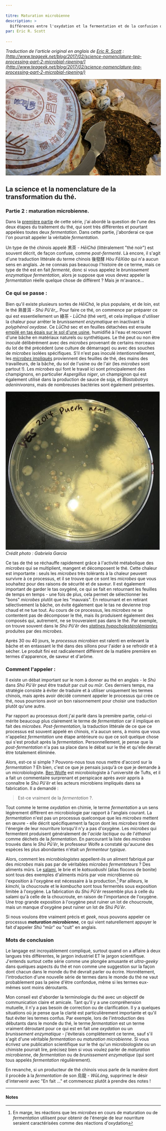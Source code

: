 ```yaml
---

titre: Maturation microbienne
description: >
  Différences entre l'oxydation et la fermentation et de la confusion qui entoure ces deux termes dans le monde du thé
par: Eric R. Scott

---
```


_Traduction de l'article original en anglais de [Eric R. Scott](http://www.ericrscott.com) :
[http://www.teageek.net/blog/2017/02/science-nomenclature-tea-processing-part-2-microbial-ripening/](http://www.teageek.net/blog/2017/02/science-nomenclature-tea-processing-part-2-microbial-ripening/)_

![Feuilles de thé](/assets/media/maturation-microbienne-2_galette.jpg)

## La science et la nomenclature de la transformation du thé. 

### Partie 2 : maturation microbienne.

Dans la [première partie](/ressources/brunissement-enzymatique-eric-scott) de cette série, j'ai abordé la question de l'une des deux étapes du traitement du thé, qui sont très différentes et pourtant appelées toutes deux _fermentation_. Dans cette partie, j'aborderai ce que l'on pourrait appeler la véritable _fermentation_.

Un type de thé chinois appelé 黑茶 - _HēiChá_ (littéralement "thé noir") est souvent décrit, de façon confuse, comme _post-fermenté_. Là encore, il s'agit d'une traduction littérale du terme chinois 後發酵 _Hòu FāXiào_ qui n'a aucun sens en anglais. Je ne connais pas beaucoup l'histoire de ce terme, mais ce type de thé est en fait _fermenté_, donc si vous appelez le _brunissement enzymatique_ _fermentation_, alors je suppose que vous devez appeler la _fermentation_ réelle quelque chose de différent ? Mais je m'avance...

### Ce qui se passe :

Bien qu'il existe plusieurs sortes de _HēiChá_, le plus populaire, et de loin, est le thé 熟普洱 - _Shú Pǔ'ěr__. Pour faire ce thé, on commence par préparer ce qui est essentiellement un 綠茶 - _LǜChá_ (thé vert), et cela implique d'utiliser la chaleur pour arrêter le _brunissement enzymatique_ en inactivant la _polyphénol oxydase_. Ce _LǜChá_ sec et en feuilles détachées est ensuite [empilé en tas épais sur le sol d'une usine](https://teajourney.pub/pile-fermentation-catalyst-create-shou-puer/), humidifié à l'eau et recouvert d'une bâche en matériaux naturels ou synthétiques. Le thé peut ou non être inoculé délibérément avec des _microbes_ provenant de certains morceaux du lot de thé précédent (une culture de démarrage) ou avec des souches de _microbes_ isolées spécifiques. S'il n'est pas inoculé intentionnellement, les [_microbes_ impliqués](https://journals.plos.org/plosone/article?id=10.1371/journal.pone.0157847) proviennent des feuilles de thé, des mains des travailleurs, de la bâche, du sol de l'usine ou de l'air (les _microbes_ sont partout !). Les _microbes_ qui font le travail ici sont principalement des champignons, en particulier _Aspergillus niger_, un champignon qui est également utilisé dans la production de sauce de soja, et _Blastobotrys adeninivorans_, mais de nombreuses bactéries sont également présentes.

![Microbes de la culture du thé puer](/assets/media/maturation-microbienne-2_microbes.jpg)
_Crédit photo : Gabriela Garcia_

Ce tas de thé se réchauffe rapidement grâce à l'activité métabolique des _microbes_ qui se multiplient, mangent et décomposent le thé. Cette chaleur est importante : seuls les _microbes_ très tolérants à la chaleur peuvent survivre à ce processus, et il se trouve que ce sont les _microbes_ que vous souhaitez pour des raisons de sécurité et de saveur. Il est également important de garder le tas oxygéné, ce qui se fait en retournant les feuilles de temps en temps - une fois de plus, cela permet de sélectionner les "bons" _microbes_ plutôt que les "mauvais". En retournant et en retirant sélectivement la bâche, on évite également que le tas ne devienne trop chaud et ne tue tout.  Au cours de ce processus, les _microbes_ ne se contentent pas de décomposer le thé, mais ils produisent également des composés qui, autrement, ne se trouveraient pas dans le thé. Par exemple, on trouve souvent dans le _Shú Pǔ'ěr_ des [_statines hypocholestérolémiantes_](https://pubs.acs.org/doi/abs/10.1021/jf071629p]) produites par des _microbes_.

Après 30 ou 40 jours, le _processus microbien_ est ralenti en enlevant la bâche et en entassant le thé dans des sillons pour l'aider à se refroidir et à sécher. Le produit fini est radicalement différent de la matière première en termes d'apparence, de saveur et d'arôme.

### Comment l'appeler :

Il existe un débat important sur le nom à donner au thé en anglais - le _Shú_ dans _Shú Pǔ'ěr_ peut être traduit par _cuit_ ou _mûr_.  Ces derniers temps, ma stratégie consiste à éviter de traduire et à utiliser uniquement les termes chinois, mais après avoir décidé comment appeler le processus qui crée ce thé, nous pourrions avoir un bon raisonnement pour choisir une traduction plutôt qu'une autre.

Par rapport au processus dont j'ai parlé dans la première partie, celui-ci mérite beaucoup plus clairement le terme de _fermentation_ car il implique en fait des _microbes_. _Post-fermentation_, la traduction littérale de ce que ce processus est souvent appelé en chinois, n'a aucun sens, à moins que vous n'appeliez _fermentation_ une étape antérieure ou que ce soit quelque chose qui s'est produit après la _fermentation_. Personnellement, je pense que la _post-fermentation_ n'a pas sa place dans le débat sur le thé et qu'elle devrait être totalement éliminée.  

Alors, est-ce si simple ? Pouvons-nous tous nous mettre d'accord sur la _fermentation_ ? Eh bien, c'est ce que je pensais jusqu'à ce que je demande à un microbiologiste. [Ben Wolfe](https://sites.tufts.edu/wolfelab/) est microbiologiste à l'université de Tufts, et il a fait un commentaire surprenant et perspicace après avoir appris à connaître le _Shú Pǔ'ěr_ et les acteurs microbiens impliqués dans sa fabrication.  Il a demandé :

> Est-ce vraiment de la _fermentation_ ?.

Tout comme le terme _oxydation_ en chimie, le terme _fermentation_ a un sens légèrement différent en microbiologie par rapport à l'anglais courant. La _fermentation_ n'est pas un processus quelconque que les _microbes_ mettent en œuvre - elle décrit spécifiquement la façon dont les _microbes_ tirent de l'énergie de leur nourriture lorsqu'il n'y a pas d'oxygène. Les _microbes_ qui fermentent produisent généralement de l'_acide lactique_ ou de l'_éthanol_ comme déchets de la _fermentation_. En parcourant la liste des _microbes_ trouvés dans le _Shú Pǔ'ěr_, le professeur Wolfe a constaté qu'aucune des espèces les plus abondantes n'était un _fermenteur typique_.

Alors, comment les _microbiologistes_ appellent-ils un aliment fabriqué par des _microbes_ mais pas par de véritables _microbes fermentateurs_ ? Des aliments mûrs. Le [salami](http://microbialfoods.org/visual-guide-salami-microbiology/), le brie et le _katsuobushi_ (alias flocons de bonite) sont tous des exemples d'aliments mûris par voie microbienne où l'exposition à l'oxygène est nécessaire à la production.[^1] Par ailleurs, le _kimchi_, la choucroute et le _kombucha_ sont tous fermentés sous exposition limitée à l'oxygène. La fabrication du _Shú Pǔ'ěr_ ressemble plus à celle du salami qu'à celle de la choucroute, en raison de l'importance de l'oxygène. Une trop grande exposition à l'oxygène peut ruiner un lot de choucroute, mais un manque d'oxygène peut ruiner un lot de _Shú Pǔ'ěr_.

Si nous voulons être vraiment précis et _geek_, nous pouvons appeler ce processus **_maturation microbienne_**, ce qui vient naturellement appuyer le fait d'appeler _Shú_ "mûr" ou "cuit" en anglais.

### Mots de conclusion

Le langage est incroyablement compliqué, surtout quand on a affaire à deux langues très différentes, le jargon industriel ET le jargon scientifique. J'entends surtout cette série comme une plongée amusante et _ultra-geeky_ dans quelques aspects du thé et non comme une suggestion sur la façon dont chacun dans le monde du thé devrait parler ou écrire. Honnêtement, l'introduction d'une nouvelle série de termes dans le monde du thé ne vaut probablement pas la peine d'être confondue, même si les termes eux-mêmes sont moins déroutants.

Mon conseil est d'aborder la terminologie du thé avec un objectif de communication claire et amicale. Tant qu'il y a une compréhension mutuelle, il n'y a pas besoin de correction ou de clarification. Il y a quelques situations où je pense que la clarté est particulièrement importante et qu'il faut éviter les termes confus. Par exemple, lors de l'introduction des débutants dans le monde du thé, le terme _fermentation_ est un terme vraiment déroutant pour ce qui est en fait une _oxydation_ ou un _brunissement enzymatique_ - j'éviterais complètement ce terme, sauf s'il s'agit d'une véritable _fermentation_ ou _maturation microbienne_. Si vous écrivez une publication scientifique sur le thé qu'un microbiologiste ou un chimiste pourrait lire, précisez bien si vous voulez parler de _maturation microbienne_, de _fermentation_ ou de _brunissement enzymatique_ (qui sont tous appelés _fermentation_ régulièrement).  

En revanche, si un producteur de thé chinois vous parle de la manière dont il procède à la _fermentation_ de son 烏龍 - _WūLóng_, supprimez le désir d'intervenir avec "En fait ..." et commencez plutôt à prendre des notes !

---
#### Notes

[^1]: En marge, les réactions que les _microbes_ en cours de maturation ou de _fermentation_ utilisent pour obtenir de l'énergie de leur nourriture seraient caractérisées comme des réactions d'oxydation 